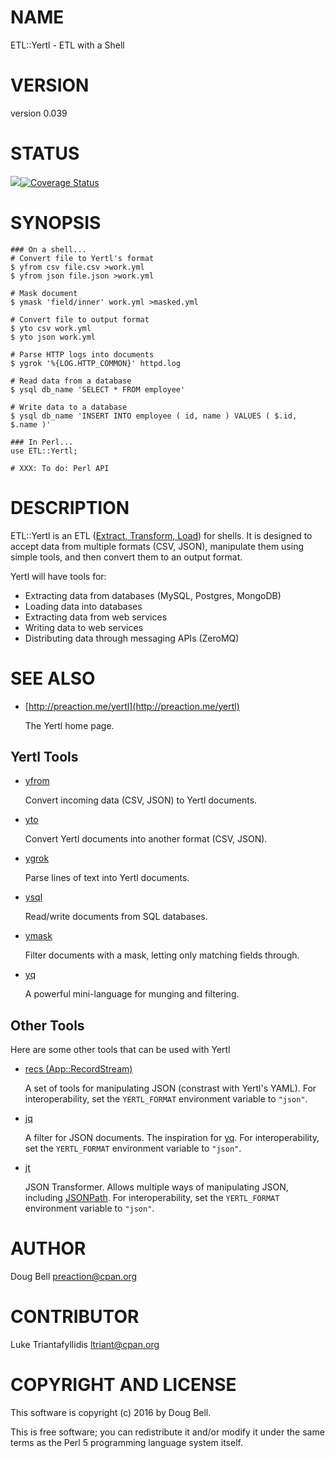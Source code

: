 # NAME

ETL::Yertl - ETL with a Shell

# VERSION

version 0.039

# STATUS

<a href="https://travis-ci.org/preaction/ETL-Yertl"><img src="https://travis-ci.org/preaction/ETL-Yertl.svg?branch=master"></a><a href="https://coveralls.io/r/preaction/ETL-Yertl"><img src="https://coveralls.io/repos/preaction/ETL-Yertl/badge.png" alt="Coverage Status" /></a>

# SYNOPSIS

    ### On a shell...
    # Convert file to Yertl's format
    $ yfrom csv file.csv >work.yml
    $ yfrom json file.json >work.yml

    # Mask document
    $ ymask 'field/inner' work.yml >masked.yml

    # Convert file to output format
    $ yto csv work.yml
    $ yto json work.yml

    # Parse HTTP logs into documents
    $ ygrok '%{LOG.HTTP_COMMON}' httpd.log

    # Read data from a database
    $ ysql db_name 'SELECT * FROM employee'

    # Write data to a database
    $ ysql db_name 'INSERT INTO employee ( id, name ) VALUES ( $.id, $.name )'

    ### In Perl...
    use ETL::Yertl;

    # XXX: To do: Perl API

# DESCRIPTION

ETL::Yertl is an ETL ([Extract, Transform,
Load](https://en.wikipedia.org/wiki/Extract,_transform,_load)) for shells. It is
designed to accept data from multiple formats (CSV, JSON), manipulate them
using simple tools, and then convert them to an output format.

Yertl will have tools for:

- Extracting data from databases (MySQL, Postgres, MongoDB)
- Loading data into databases
- Extracting data from web services
- Writing data to web services
- Distributing data through messaging APIs (ZeroMQ)

# SEE ALSO

- [http://preaction.me/yertl](http://preaction.me/yertl)

    The Yertl home page.

## Yertl Tools

- [yfrom](https://metacpan.org/pod/yfrom)

    Convert incoming data (CSV, JSON) to Yertl documents.

- [yto](https://metacpan.org/pod/yto)

    Convert Yertl documents into another format (CSV, JSON).

- [ygrok](https://metacpan.org/pod/ygrok)

    Parse lines of text into Yertl documents.

- [ysql](https://metacpan.org/pod/ysql)

    Read/write documents from SQL databases.

- [ymask](https://metacpan.org/pod/ymask)

    Filter documents with a mask, letting only matching fields through.

- [yq](https://metacpan.org/pod/yq)

    A powerful mini-language for munging and filtering.

## Other Tools

Here are some other tools that can be used with Yertl

- [recs (App::RecordStream)](https://metacpan.org/pod/App::RecordStream)

    A set of tools for manipulating JSON (constrast with Yertl's YAML). For
    interoperability, set the `YERTL_FORMAT` environment variable to
    `"json"`.

- [jq](http://stedolan.github.io/jq/)

    A filter for JSON documents. The inspiration for [yq](https://metacpan.org/pod/yq). For
    interoperability, set the `YERTL_FORMAT` environment variable to
    `"json"`.

- [jt](https://metacpan.org/pod/App::jt)

    JSON Transformer. Allows multiple ways of manipulating JSON, including
    [JSONPath](http://goessner.net/articles/JsonPath/). For interoperability,
    set the `YERTL_FORMAT` environment variable to `"json"`.

# AUTHOR

Doug Bell <preaction@cpan.org>

# CONTRIBUTOR

Luke Triantafyllidis <ltriant@cpan.org>

# COPYRIGHT AND LICENSE

This software is copyright (c) 2016 by Doug Bell.

This is free software; you can redistribute it and/or modify it under
the same terms as the Perl 5 programming language system itself.
